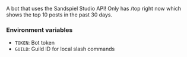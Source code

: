 A bot that uses the Sandspiel Studio API! Only has /top right now which shows the top 10 posts in the past 30 days.

### Environment variables

- `TOKEN`: Bot token
- `GUILD`: Guild ID for local slash commands
